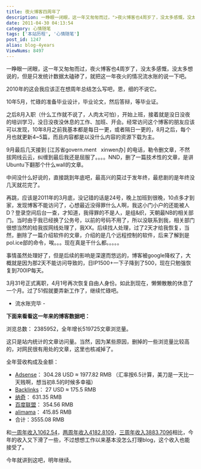 ```yaml
---
title: 夜火博客四周年了
description: 一睁眼一闭眼，这一年又匆匆而过，">夜火博客也4周岁了，没太多感慨，没太多想说的，但是只发统计数据太磕碜了，就把这一年">夜火的情况流水账的说一下吧。2010年的这会我应该正在想周年总结怎么写吧，恩，细的不说它。10年5月，忙碌的准备毕业设计，毕业论文，然后答辩，等毕业证。之后8月入职……
date: 2011-04-30 04:13:54
category: 心情随笔
tags: ['本站历程', '心情随笔']
post_id: 1247
alias: blog-4years
ViewNums: 8497
---
```


一睁眼一闭眼，这一年又匆匆而过，夜火博客也4周岁了，没太多感慨，没太多想说的，但是只发统计数据太磕碜了，就把这一年夜火的情况流水账的说一下吧。

2010年的这会我应该正在想周年总结怎么写吧，恩，细的不说它。

10年5月，忙碌的准备毕业设计，毕业论文，然后答辩，等毕业证。

之后8月入职（什么工作就不说了，人肉太可怕），开始上班，接着就是没日没夜的培训学习，没日没夜没休息的工作、加班、开会。经常访问这个博客的朋友应该可以发现，10年8月之前我基本都是每日一更，或者隔日一更的，8月之后，每个月也就更新4~5篇，而且内容都是以没什么内容的资源下载为主。

9月最后几天接到 [江苏省govern.ment   xinwen办] 的电话，勒令删文章，不然拔网线云云，纠缠到最后我还是屈服了。。。。NND，删了一篇技术性的文章，是讲Ubuntu下翻那个什么wall的文章。

中间没什么好说的，直接跳到年底吧，最高兴的莫过于发年终，最悲剧的是年终没几天就花完了。

再跳，应该是2011年的3月底，没记错的话是24号，晚上加班到很晚，10点多才到家，发现博客不能访问了，心想最近没得罪什么人啊，我这小门小户的还能被人D？登录空间后台一查，才知道，我得罪的不是人，是组&织，天朝最NB的相关部门。当时由于我已经换了公务号，以前的号码不用了，所以没联系到我，相关部门很想当然的给我拔网线处理了，我XX。后续找人处理，过了2天才给我恢复，当然，删除了一篇介绍软件的文章，介绍的是几个远程控制的软件，后来了解到是pol.ice部的命令，唉。。。现在真是干什么都。。。。。

事情虽然处理好了，但是后续的影响是深邃而悠远的，博客被google降权了，大概就是因为那2天不能访问导致的，日IP1500+一下子降到了500，现在只勉强恢复到700IP每天。

3月31号正式离职，4月1号再次恢复自由人身份。如此到现在，懒懒散散的休息了一个月。过了51假就要弄新工作了，继续忙碌吧。

- 流水账完毕 -

**下面来看看这一年来的博客数据吧：**

浏览总数： 2385952，全年增长519725文章浏览量。

这只是站内统计的文章访问量。当然，因为某些原因，删掉的一些浏览量比较高的，对网民很有用处的文章，这里也核减掉了。

全年营收构成及金额：

* [Adsense](http://www.google.com/adsense/)： 304.28 USD ≈ 1977.82 RMB （汇率按6.5计算，美刀是一天比一天贱啊，想当初8.5的时候多幸福）
* [Backlinks](http://www.whylink.com?aff=25805)： 27 USD ≈ 175.5 RMB
* [纳奇](http://1717gs.com/?action=register&tid=1268)： 631.35 RMB
* [百度联盟](http://union.baidu.com)： 354.56 RMB
* [alimama](http://www.alimama.com)： 415.85 RMB
* 合计：3555.08 RMB

和[一周年收入1062.54](/blog/15897-com-blog-zhousui-shouyi-zongjie)，[两周年收入4182.8109](/blog/15897-com-blog-2years)，[三周年收入](/blog/blog-3years)[3883.7096](/blog/blog-3years)相比，今年的收入又下滑了一些，不过想想工作以来基本没怎么打理blog，这个收入也能接受了。

今年就讲到这吧，明年继续。

